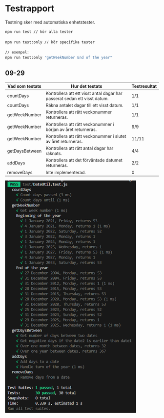 # Testrapport

Testning sker med automatiska enhetstester.

```bash
npm run test // kör alla tester

npm run test:only // kör specifika tester

// exempel:
npm run test:only "getWeekNumber End of the year"
```

## 09-29

| Vad som testats | Hur det testats | Testresultat |
| --------------- | --------------- | ------------ |
| countDays       | Kontrollera att ett visst antal dagar har passerat sedan ett visst datum. | 1/1 |
| countDays       | Räkna antalet dagar till ett visst datum. | 1/1 |
| getWeekNumber       | Kontrollera att rätt veckonummer returneras. | 1/1 |
| getWeekNumber       | Kontrollera att rätt veckonummer i början av året returneras. | 9/9 |
| getWeekNumber       | Kontrollera att rätt veckonummer i slutet av året returneras. | 11/11 |
| getDaysBetween       | Kontrollera att rätt antal dagar har räknats. | 4/4 |
| addDays       | Kontrollera att det förväntade datumet returneras. | 2/2 |
| removeDays       | Inte implementerad. | 0 |

![Screenshot from running the tests](/docs/date-utils-test-09-29.png)
